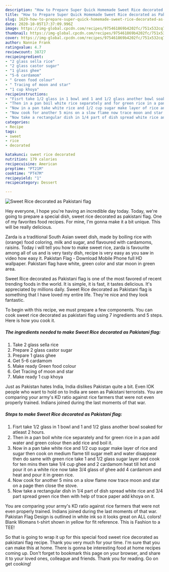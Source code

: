 ```yaml
---
description: "How to Prepare Super Quick Homemade Sweet Rice decorated as Pakistani flag"
title: "How to Prepare Super Quick Homemade Sweet Rice decorated as Pakistani flag"
slug: 1629-how-to-prepare-super-quick-homemade-sweet-rice-decorated-as-pakistani-flag
date: 2020-10-05T17:37:09.996Z
image: https://img-global.cpcdn.com/recipes/975461869b4202fc/751x532cq70/sweet-rice-decorated-as-pakistani-flag-recipe-main-photo.jpg
thumbnail: https://img-global.cpcdn.com/recipes/975461869b4202fc/751x532cq70/sweet-rice-decorated-as-pakistani-flag-recipe-main-photo.jpg
cover: https://img-global.cpcdn.com/recipes/975461869b4202fc/751x532cq70/sweet-rice-decorated-as-pakistani-flag-recipe-main-photo.jpg
author: Nannie Frank
ratingvalue: 4.7
reviewcount: 38727
recipeingredient:
- "2 glass sella rice"
- "2 glass castor sugar"
- "1 glass ghee"
- "5-6 cardamom"
- " Green food colour"
- " Tracing of moon and star"
- "1 cup khoya"
recipeinstructions:
- "Fisrt take 1/2 glass in 1 bowl and 1 and 1/2 glass another bowl soaked for atleast 2 hours."
- "Then in a pan boil white rice separately and for green rice in a pan add water and green colour then add rice and boil it."
- "Now in a pan take white rice and 1/2 cup sugar make layer of rice and sugar then cook on medium flame till sugar melt and water disappear then do same with green rice take 1 and 1/2 glass sugar layer and cook for ten mins then take 1/4 cup ghee and 2 cardamom heat till hot and pour it on a white rice now take 3/4 glass of ghee add 4 cardamom and heat and pour it in green rice."
- "Now cook for another 5 mins on a slow flame now trace moon and star on a page then close the stove."
- "Now take a rectangular dish in 1/4 part of dish spread white rice and 3/4 part spread green rice then with help of trace paper add khoya on it."
categories:
- Recipe
tags:
- sweet
- rice
- decorated

katakunci: sweet rice decorated 
nutrition: 179 calories
recipecuisine: American
preptime: "PT21M"
cooktime: "PT47M"
recipeyield: "1"
recipecategory: Dessert

---
```



![Sweet Rice decorated as Pakistani flag](https://img-global.cpcdn.com/recipes/975461869b4202fc/751x532cq70/sweet-rice-decorated-as-pakistani-flag-recipe-main-photo.jpg)

Hey everyone, I hope you're having an incredible day today. Today, we're going to prepare a special dish, sweet rice decorated as pakistani flag. One of my favorites food recipes. For mine, I'm gonna make it a bit unique. This will be really delicious.

Zarda is a traditional South Asian sweet dish, made by boiling rice with (orange) food coloring, milk and sugar, and flavoured with cardamoms, raisins. Today i will tell you how to make sweet rice, zarda is favourite among all of us and is very tasty dish, recipe is very easy as you saw in video how easy it. Pakistan Flag - Download Mobile Phone full HD wallpaper. Pakistani flag have white, green color and star moon in green area.

Sweet Rice decorated as Pakistani flag is one of the most favored of recent trending foods in the world. It is simple, it is fast, it tastes delicious. It's appreciated by millions daily. Sweet Rice decorated as Pakistani flag is something that I have loved my entire life. They're nice and they look fantastic.


To begin with this recipe, we must prepare a few components. You can cook sweet rice decorated as pakistani flag using 7 ingredients and 5 steps. Here is how you cook it.

<!--inarticleads1-->

##### The ingredients needed to make Sweet Rice decorated as Pakistani flag:

1. Take 2 glass sella rice
1. Prepare 2 glass castor sugar
1. Prepare 1 glass ghee
1. Get 5-6 cardamom
1. Make ready  Green food colour
1. Get  Tracing of moon and star
1. Make ready 1 cup khoya


Just as Pakistan hates India, India dislikes Pakistan quite a bit. Even IOK people who want to hold on to India are seen as Pakistani terrorists. You are comparing your army&#39;s KD ratio against rice farmers that were not even properly trained. Indians joined during the last moments of that war. 

<!--inarticleads2-->

##### Steps to make Sweet Rice decorated as Pakistani flag:

1. Fisrt take 1/2 glass in 1 bowl and 1 and 1/2 glass another bowl soaked for atleast 2 hours.
1. Then in a pan boil white rice separately and for green rice in a pan add water and green colour then add rice and boil it.
1. Now in a pan take white rice and 1/2 cup sugar make layer of rice and sugar then cook on medium flame till sugar melt and water disappear then do same with green rice take 1 and 1/2 glass sugar layer and cook for ten mins then take 1/4 cup ghee and 2 cardamom heat till hot and pour it on a white rice now take 3/4 glass of ghee add 4 cardamom and heat and pour it in green rice.
1. Now cook for another 5 mins on a slow flame now trace moon and star on a page then close the stove.
1. Now take a rectangular dish in 1/4 part of dish spread white rice and 3/4 part spread green rice then with help of trace paper add khoya on it.


You are comparing your army&#39;s KD ratio against rice farmers that were not even properly trained. Indians joined during the last moments of that war. Pakistan Flag Design is outlined in white ink so it looks great on ALL colors! Blank Womans t-shirt shown in yellow for fit reference. This is Fashion to a TEE! 

So that is going to wrap it up for this special food sweet rice decorated as pakistani flag recipe. Thank you very much for your time. I'm sure that you can make this at home. There is gonna be interesting food at home recipes coming up. Don't forget to bookmark this page on your browser, and share it to your loved ones, colleague and friends. Thank you for reading. Go on get cooking!
